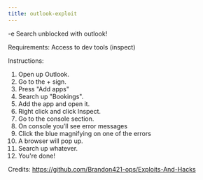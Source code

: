 ```yaml
---
title: outlook-exploit
---
```


-e 
Search unblocked with outlook!

Requirements:
Access to dev tools (inspect)

Instructions:
1. Open up Outlook.
2. Go to the + sign.
3. Press "Add apps"
4. Search up "Bookings".
5. Add the app and open it.
6. Right click and click Inspect.
7. Go to the console section.
8. On console you’ll see error messages
9. Click the blue magnifying on one of the errors
10. A browser will pop up.
11. Search up whatever.
12. You're done!

Credits:
https://github.com/Brandon421-ops/Exploits-And-Hacks
